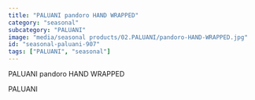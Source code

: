 ```yaml
---
title: "PALUANI pandoro HAND WRAPPED"
category: "seasonal"
subcategory: "PALUANI"
image: "media/seasonal products/02.PALUANI/pandoro-HAND-WRAPPED.jpg"
id: "seasonal-paluani-907"
tags: ["PALUANI", "seasonal"]
---
```


PALUANI pandoro HAND WRAPPED

PALUANI
